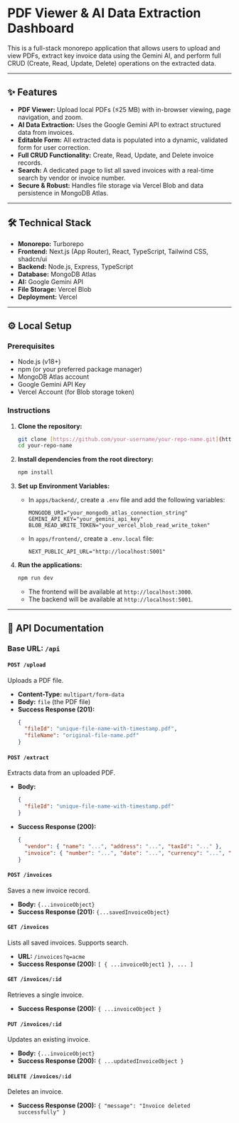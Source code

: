 # PDF Viewer & AI Data Extraction Dashboard

This is a full-stack monorepo application that allows users to upload and view PDFs, extract key invoice data using the Gemini AI, and perform full CRUD (Create, Read, Update, Delete) operations on the extracted data.

---

## ✨ Features

* **PDF Viewer:** Upload local PDFs (≤25 MB) with in-browser viewing, page navigation, and zoom.
* **AI Data Extraction:** Uses the Google Gemini API to extract structured data from invoices.
* **Editable Form:** All extracted data is populated into a dynamic, validated form for user correction.
* **Full CRUD Functionality:** Create, Read, Update, and Delete invoice records.
* **Search:** A dedicated page to list all saved invoices with a real-time search by vendor or invoice number.
* **Secure & Robust:** Handles file storage via Vercel Blob and data persistence in MongoDB Atlas.

---

## 🛠️ Technical Stack

* **Monorepo:** Turborepo
* **Frontend:** Next.js (App Router), React, TypeScript, Tailwind CSS, shadcn/ui
* **Backend:** Node.js, Express, TypeScript
* **Database:** MongoDB Atlas
* **AI:** Google Gemini API
* **File Storage:** Vercel Blob
* **Deployment:** Vercel

---

## ⚙️ Local Setup

### Prerequisites

* Node.js (v18+)
* npm (or your preferred package manager)
* MongoDB Atlas account
* Google Gemini API Key
* Vercel Account (for Blob storage token)

### Instructions

1.  **Clone the repository:**
    ```bash
    git clone [https://github.com/your-username/your-repo-name.git](https://github.com/your-username/your-repo-name.git)
    cd your-repo-name
    ```

2.  **Install dependencies from the root directory:**
    ```bash
    npm install
    ```

3.  **Set up Environment Variables:**
    * In `apps/backend/`, create a `.env` file and add the following variables:
        ```
        MONGODB_URI="your_mongodb_atlas_connection_string"
        GEMINI_API_KEY="your_gemini_api_key"
        BLOB_READ_WRITE_TOKEN="your_vercel_blob_read_write_token"
        ```
    * In `apps/frontend/`, create a `.env.local` file:
        ```
        NEXT_PUBLIC_API_URL="http://localhost:5001"
        ```

4.  **Run the applications:**
    ```bash
    npm run dev
    ```
    * The frontend will be available at `http://localhost:3000`.
    * The backend will be available at `http://localhost:5001`.

---

## 📝 API Documentation

### Base URL: `/api`

#### `POST /upload`
Uploads a PDF file.
* **Content-Type:** `multipart/form-data`
* **Body:** `file` (the PDF file)
* **Success Response (201):**
    ```json
    {
      "fileId": "unique-file-name-with-timestamp.pdf",
      "fileName": "original-file-name.pdf"
    }
    ```

#### `POST /extract`
Extracts data from an uploaded PDF.
* **Body:**
    ```json
    {
      "fileId": "unique-file-name-with-timestamp.pdf"
    }
    ```
* **Success Response (200):**
    ```json
    {
      "vendor": { "name": "...", "address": "...", "taxId": "..." },
      "invoice": { "number": "...", "date": "...", "currency": "...", "subtotal": 0.00, "taxPercent": 0.00, "total": 0.00, "poNumber": "...", "poDate": "...", "lineItems": [] }
    }
    ```

#### `POST /invoices`
Saves a new invoice record.
* **Body:** `{...invoiceObject}`
* **Success Response (201):** `{...savedInvoiceObject}`

#### `GET /invoices`
Lists all saved invoices. Supports search.
* **URL:** `/invoices?q=acme`
* **Success Response (200):** `[ { ...invoiceObject1 }, ... ]`

#### `GET /invoices/:id`
Retrieves a single invoice.
* **Success Response (200):** `{ ...invoiceObject }`

#### `PUT /invoices/:id`
Updates an existing invoice.
* **Body:** `{...invoiceObject}`
* **Success Response (200):** `{ ...updatedInvoiceObject }`

#### `DELETE /invoices/:id`
Deletes an invoice.
* **Success Response (200):** `{ "message": "Invoice deleted successfully" }`
